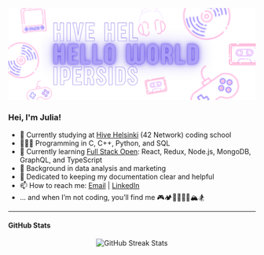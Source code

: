 <picture>
  <source media="(prefers-color-scheme: dark)" srcset="/assets/images/dark_scheme_neon-gamedev-cover.png">
  <source media="(prefers-color-scheme: light)" srcset="/assets/images/light_scheme_neon-gamedev-cover.png">
  <img alt="Hello there!" src="/assets/images/light_scheme_neon-gamedev-cover.png">
</picture>

### Hei, I'm Julia!

- 🐝 Currently studying at [Hive Helsinki](https://www.hive.fi/en/) (42 Network) coding school
- 👩🏻‍💻 Programming in C, C++, Python, and SQL
- 🌱 Currently learning [Full Stack Open](https://fullstackopen.com/en/): React, Redux, Node.js, MongoDB, GraphQL, and TypeScript
- 📌 Background in data analysis and marketing
- 👾 Dedicated to keeping my documentation clear and helpful
- 📫 How to reach me: [Email](mailto:julia.persidskaia@gmail.com) | [LinkedIn](https://www.linkedin.com/in/iuliia-persidskaia/)
- ... and when I’m not coding, you’ll find me 🎮🏕🚴‍♀️🦆👀🏔🏂

___

#### GitHub Stats
<div align="center">

<!--
<picture>
  <source
    srcset="https://github-readme-stats.vercel.app/api/top-langs/?username=ipersids&hide=jupyter%20notebook&layout=compact&theme=dark"
    media="(prefers-color-scheme: dark)"
  />
  <source
    srcset="https://github-readme-stats.vercel.app/api/top-langs/?username=ipersids&hide=jupyter%20notebook&layout=compact&theme=light"
    media="(prefers-color-scheme: light), (prefers-color-scheme: no-preference)"
  />
  <img src="https://github-readme-stats.vercel.app/api/top-langs/?username=ipersids&hide=jupyter%20notebook&layout=compact" height="200" />
</picture>
-->

<picture>
  <source
    srcset="https://github-readme-streak-stats.herokuapp.com/?user=ipersids&theme=dark"
    media="(prefers-color-scheme: dark)"
  />
  <source
    srcset="https://github-readme-streak-stats.herokuapp.com/?user=ipersids&theme=light"
    media="(prefers-color-scheme: light), (prefers-color-scheme: no-preference)"
  />
  <img alt="GitHub Streak Stats" src="https://github-readme-streak-stats.herokuapp.com/?user=ipersids&theme=light" height="200" />
</picture>

</div>
